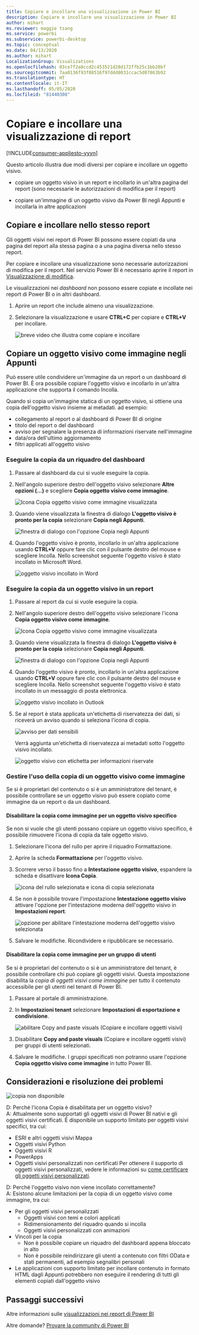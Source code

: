 ```yaml
---
title: Copiare e incollare una visualizzazione in Power BI
description: Copiare e incollare una visualizzazione in Power BI
author: mihart
ms.reviewer: maggie tsang
ms.service: powerbi
ms.subservice: powerbi-desktop
ms.topic: conceptual
ms.date: 04/13/2020
ms.author: mihart
LocalizationGroup: Visualizations
ms.openlocfilehash: 03ce7f2a8ccd2c453521d28d172ffb25c1bb28bf
ms.sourcegitcommit: 7aa0136f93f88516f97ddd8031ccac5d07863b92
ms.translationtype: HT
ms.contentlocale: it-IT
ms.lasthandoff: 05/05/2020
ms.locfileid: "81440308"
---
```

# <a name="copy-and-paste-a-report-visualization"></a>Copiare e incollare una visualizzazione di report

[!INCLUDE[consumer-appliesto-yyyn](../includes/consumer-appliesto-yyyn.md)]

Questo articolo illustra due modi diversi per copiare e incollare un oggetto visivo. 
* copiare un oggetto visivo in un report e incollarlo in un'altra pagina del report (sono necessarie le autorizzazioni di modifica per il report)

* copiare un'immagine di un oggetto visivo da Power BI negli Appunti e incollarla in altre applicazioni

## <a name="copy-and-paste-within-the-same-report"></a>Copiare e incollare nello stesso report
Gli oggetti visivi nei report di Power BI possono essere copiati da una pagina del report alla stessa pagina o a una pagina diversa nello stesso report. 

Per copiare e incollare una visualizzazione sono necessarie autorizzazioni di modifica per il report. Nel servizio Power BI è necessario aprire il report in [Visualizzazione di modifica](../consumer/end-user-reading-view.md). 

Le visualizzazioni nei *dashboard* non possono essere copiate e incollate nei report di Power BI o in altri dashboard.

1. Aprire un report che include almeno una visualizzazione.  

2. Selezionare la visualizzazione e usare **CTRL+C** per copiare e **CTRL+V** per incollare.      

   ![breve video che illustra come copiare e incollare](media/power-bi-visualization-copy-paste/copypasteviznew.gif)


## <a name="copy-a-visual-as-an-image-to-your-clipboard"></a>Copiare un oggetto visivo come immagine negli Appunti

Può essere utile condividere un'immagine da un report o un dashboard di Power BI. È ora possibile copiare l'oggetto visivo e incollarlo in un'altra applicazione che supporta il comando Incolla. 

Quando si copia un'immagine statica di un oggetto visivo, si ottiene una copia dell'oggetto visivo insieme ai metadati. ad esempio:
* collegamento al report o al dashboard di Power BI di origine
* titolo del report o del dashboard
* avviso per segnalare la presenza di informazioni riservate nell'immagine
* data/ora dell'ultimo aggiornamento
* filtri applicati all'oggetto visivo

### <a name="copy-from-a-dashboard-tile"></a>Eseguire la copia da un riquadro del dashboard

1. Passare al dashboard da cui si vuole eseguire la copia.

2. Nell'angolo superiore destro dell'oggetto visivo selezionare **Altre opzioni (...)** e scegliere **Copia oggetto visivo come immagine**. 

    ![Icona Copia oggetto visivo come immagine visualizzata](media/power-bi-visualization-copy-paste/power-bi-copy-dashboard.png)

3. Quando viene visualizzata la finestra di dialogo **L'oggetto visivo è pronto per la copia** selezionare **Copia negli Appunti**.

    ![finestra di dialogo con l'opzione Copia negli Appunti](media/power-bi-visualization-copy-paste/power-bi-copied.png)

4. Quando l'oggetto visivo è pronto, incollarlo in un'altra applicazione usando **CTRL+V** oppure fare clic con il pulsante destro del mouse e scegliere Incolla. Nello screenshot seguente l'oggetto visivo è stato incollato in Microsoft Word. 

    ![oggetto visivo incollato in Word](media/power-bi-visualization-copy-paste/power-bi-paste-word.png)

### <a name="copy-from-a-report-visual"></a>Eseguire la copia da un oggetto visivo in un report 

1. Passare al report da cui si vuole eseguire la copia.

2. Nell'angolo superiore destro dell'oggetto visivo selezionare l'icona **Copia oggetto visivo come immagine**. 

    ![Icona Copia oggetto visivo come immagine visualizzata](media/power-bi-visualization-copy-paste/power-bi-copy-icon.png)

3. Quando viene visualizzata la finestra di dialogo **L'oggetto visivo è pronto per la copia** selezionare **Copia negli Appunti**.

    ![finestra di dialogo con l'opzione Copia negli Appunti](media/power-bi-visualization-copy-paste/power-bi-copied.png)


4. Quando l'oggetto visivo è pronto, incollarlo in un'altra applicazione usando **CTRL+V** oppure fare clic con il pulsante destro del mouse e scegliere Incolla. Nello screenshot seguente l'oggetto visivo è stato incollato in un messaggio di posta elettronica.

    ![oggetto visivo incollato in Outlook](media/power-bi-visualization-copy-paste/power-bi-copy-email.png)

5. Se al report è stata applicata un'etichetta di riservatezza dei dati, si riceverà un avviso quando si seleziona l'icona di copia.  

    ![avviso per dati sensibili](media/power-bi-visualization-copy-paste/power-bi-sensitive.png)

    Verrà aggiunta un'etichetta di riservatezza ai metadati sotto l'oggetto visivo incollato. 

    ![oggetto visivo con etichetta per informazioni riservate](media/power-bi-visualization-copy-paste/power-bi-confidential.png)

### <a name="manage-use-of-copying-a-visual-as-an-image"></a>Gestire l'uso della copia di un oggetto visivo come immagine
Se si è proprietari del contenuto o si è un amministratore del tenant, è possibile controllare se un oggetto visivo può essere copiato come immagine da un report o da un dashboard.

#### <a name="disable-copy-as-an-image-for-a-specific-visual"></a>Disabilitare la copia come immagine per un oggetto visivo specifico
Se non si vuole che gli utenti possano copiare un oggetto visivo specifico, è possibile rimuovere l'icona di copia da tale oggetto visivo.
1. Selezionare l'icona del rullo per aprire il riquadro Formattazione. 

1. Aprire la scheda **Formattazione** per l'oggetto visivo.
1. Scorrere verso il basso fino a **Intestazione oggetto visivo**, espandere la scheda e disattivare **Icona Copia**.

    ![icona del rullo selezionata e icona di copia selezionata](media/power-bi-visualization-copy-paste/power-bi-visual-header.png)

1. Se non è possibile trovare l'impostazione **Intestazione oggetto visivo** attivare l'opzione per l'intestazione moderna dell'oggetto visivo in **Impostazioni report**. 

    ![opzione per abilitare l'intestazione moderna dell'oggetto visivo selezionata](media/power-bi-visualization-copy-paste/power-bi-use-modern.png)

1. Salvare le modifiche. Ricondividere e ripubblicare se necessario.

#### <a name="disable-copy-as-an-image-for-a-group-of-users"></a>Disabilitare la copia come immagine per un gruppo di utenti

Se si è proprietari del contenuto o si è un amministratore del tenant, è possibile controllare chi può copiare gli oggetti visivi. Questa impostazione disabilita la *copia di oggetti visivi come immagine* per tutto il contenuto accessibile per gli utenti nel tenant di Power BI.
  
1. Passare al portale di amministrazione.

1. In **Impostazioni tenant** selezionare **Impostazioni di esportazione e condivisione**. 

    ![abilitare Copy and paste visuals (Copiare e incollare oggetti visivi)](media/power-bi-visualization-copy-paste/power-bi-enable.png)

1. Disabilitare **Copy and paste visuals** (Copiare e incollare oggetti visivi) per gruppi di utenti selezionati. 

1. Salvare le modifiche. I gruppi specificati non potranno usare l'opzione **Copia oggetto visivo come immagine** in tutto Power BI. 
  

## <a name="considerations-and-troubleshooting"></a>Considerazioni e risoluzione dei problemi

   ![copia non disponibile](media/power-bi-visualization-copy-paste/power-bi-copy-grey.png)


D: Perché l'icona Copia è disabilitata per un oggetto visivo?    
A: Attualmente sono supportati gli oggetti visivi di Power BI nativi e gli oggetti visivi certificati. È disponibile un supporto limitato per oggetti visivi specifici, tra cui: 
- ESRI e altri oggetti visivi Mappa 
- Oggetti visivi Python 
- Oggetti visivi R 
- PowerApps 
- Oggetti visivi personalizzati non certificati Per ottenere il supporto di oggetti visivi personalizzati, vedere le informazioni su [come certificare gli oggetti visivi personalizzati](../developer/visuals/power-bi-custom-visuals-certified.md). 


D: Perché l'oggetto visivo non viene incollato correttamente?    
A: Esistono alcune limitazioni per la copia di un oggetto visivo come immagine, tra cui: 
- Per gli oggetti visivi personalizzati 
    - Oggetti visivi con temi e colori applicati 
    - Ridimensionamento del riquadro quando si incolla 
    - Oggetti visivi personalizzati con animazioni 
- Vincoli per la copia 
    - Non è possibile copiare un riquadro del dashboard appena bloccato in alto 
    - Non è possibile reindirizzare gli utenti a contenuto con filtri OData e stati permanenti, ad esempio segnalibri personali 
- Le applicazioni con supporto limitato per incollare contenuto in formato HTML dagli Appunti potrebbero non eseguire il rendering di tutti gli elementi copiati dall'oggetto visivo 



## <a name="next-steps"></a>Passaggi successivi
Altre informazioni sulle [visualizzazioni nei report di Power BI](power-bi-report-visualizations.md)

Altre domande? [Provare la community di Power BI](https://community.powerbi.com/)

